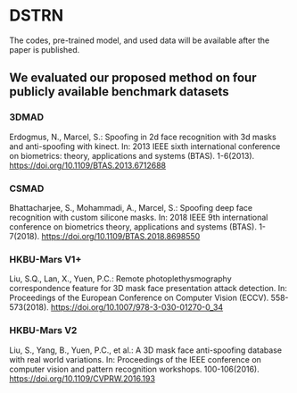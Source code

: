 # DSTRN
The codes, pre-trained model, and used data will be available after the paper is published.
## We evaluated our proposed method on four publicly available benchmark datasets
### 3DMAD
Erdogmus, N., Marcel, S.: Spoofing in 2d face recognition with 3d masks and anti-spoofing with kinect. In: 2013 IEEE sixth international conference on biometrics: theory, applications and systems (BTAS). 1-6(2013). https://doi.org/10.1109/BTAS.2013.6712688
### CSMAD
Bhattacharjee, S., Mohammadi, A., Marcel, S.: Spoofing deep face recognition with custom silicone masks. In: 2018 IEEE 9th international conference on biometrics theory, applications and systems (BTAS). 1-7(2018). https://doi.org/10.1109/BTAS.2018.8698550
### HKBU-Mars V1+
Liu, S.Q., Lan, X., Yuen, P.C.: Remote photoplethysmography correspondence feature for 3D mask face presentation attack detection. In: Proceedings of the European Conference on Computer Vision (ECCV). 558-573(2018). https://doi.org/10.1007/978-3-030-01270-0_34
### HKBU-Mars V2
Liu, S., Yang, B., Yuen, P.C., et al.: A 3D mask face anti-spoofing database with real world variations. In: Proceedings of the IEEE conference on computer vision and pattern recognition workshops. 100-106(2016). https://doi.org/10.1109/CVPRW.2016.193
